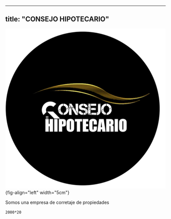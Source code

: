 
---
title: "CONSEJO HIPOTECARIO"
---

![](images/circulo_logo.jpg){fig-align="left" width="5cm"}

Somos una empresa de corretaje de propiedades

```{r}
2000*20
```
